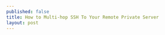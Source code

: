 ```yaml
---
published: false
title: How to Multi-hop SSH To Your Remote Private Server
layout: post
---
```

